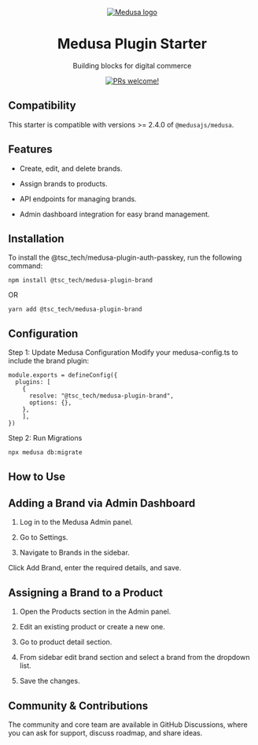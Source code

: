 <p align="center">
  <a href="https://www.medusajs.com">
  <picture>
    <source media="(prefers-color-scheme: dark)" srcset="https://user-images.githubusercontent.com/59018053/229103275-b5e482bb-4601-46e6-8142-244f531cebdb.svg">
    <source media="(prefers-color-scheme: light)" srcset="https://user-images.githubusercontent.com/59018053/229103726-e5b529a3-9b3f-4970-8a1f-c6af37f087bf.svg">
    <img alt="Medusa logo" src="https://user-images.githubusercontent.com/59018053/229103726-e5b529a3-9b3f-4970-8a1f-c6af37f087bf.svg">
    </picture>
  </a>
</p>
<h1 align="center">
  Medusa Plugin Starter
</h1>


<p align="center">
  Building blocks for digital commerce
</p>
<p align="center">
  <a href="https://github.com/medusajs/medusa/blob/master/CONTRIBUTING.md">
    <img src="https://img.shields.io/badge/PRs-welcome-brightgreen.svg?style=flat" alt="PRs welcome!" />
  </a>
</p>

## Compatibility

This starter is compatible with versions >= 2.4.0 of `@medusajs/medusa`. 

## Features

- Create, edit, and delete brands.

- Assign brands to products.

- API endpoints for managing brands.

- Admin dashboard integration for easy brand management.


## Installation

To install the @tsc_tech/medusa-plugin-auth-passkey, run the following command:

```
npm install @tsc_tech/medusa-plugin-brand
```

OR

```
yarn add @tsc_tech/medusa-plugin-brand
```

## Configuration

Step 1: Update Medusa Configuration Modify your medusa-config.ts to include the brand plugin:

```
module.exports = defineConfig({
  plugins: [
    {
      resolve: "@tsc_tech/medusa-plugin-brand",
      options: {},
    },
    ],
})
```

Step 2: Run Migrations

```
npx medusa db:migrate
```

## How to Use

## Adding a Brand via Admin Dashboard

1. Log in to the Medusa Admin panel.

2. Go to Settings.

3. Navigate to Brands in the sidebar.

Click Add Brand, enter the required details, and save.

## Assigning a Brand to a Product

1. Open the Products section in the Admin panel.

2. Edit an existing product or create a new one.

3. Go to product detail section.

3. From sidebar edit brand section and select a brand from the dropdown list.

4. Save the changes.

## Community & Contributions

The community and core team are available in GitHub Discussions, where you can ask for support, discuss roadmap, and share ideas.

